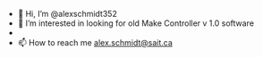 - 👋 Hi, I’m @alexschmidt352
- 👀 I’m interested in looking for old Make Controller v 1.0 software
-
- 📫 How to reach me alex.schmidt@sait.ca

<!---
alexschmidt352/alexschmidt352 is a ✨ special ✨ repository because its `README.md` (this file) appears on your GitHub profile.
You can click the Preview link to take a look at your changes.
--->

